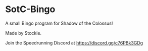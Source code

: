 # SotC-Bingo

A small Bingo program for Shadow of the Colossus!

Made by Stockie.

Join the Speedrunning Discord at https://discord.gg/c76PBk3GDg
